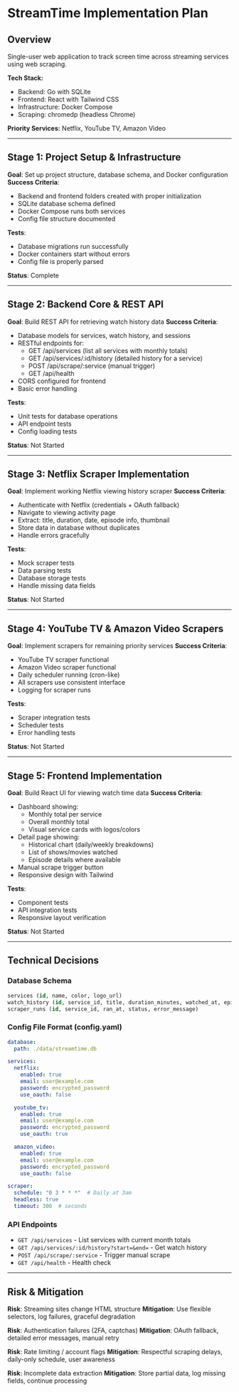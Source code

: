 # StreamTime Implementation Plan

## Overview
Single-user web application to track screen time across streaming services using web scraping.

**Tech Stack:**
- Backend: Go with SQLite
- Frontend: React with Tailwind CSS
- Infrastructure: Docker Compose
- Scraping: chromedp (headless Chrome)

**Priority Services:** Netflix, YouTube TV, Amazon Video

---

## Stage 1: Project Setup & Infrastructure
**Goal**: Set up project structure, database schema, and Docker configuration
**Success Criteria**:
- Backend and frontend folders created with proper initialization
- SQLite database schema defined
- Docker Compose runs both services
- Config file structure documented

**Tests**:
- Database migrations run successfully
- Docker containers start without errors
- Config file is properly parsed

**Status**: Complete

---

## Stage 2: Backend Core & REST API
**Goal**: Build REST API for retrieving watch history data
**Success Criteria**:
- Database models for services, watch history, and sessions
- RESTful endpoints for:
  - GET /api/services (list all services with monthly totals)
  - GET /api/services/:id/history (detailed history for a service)
  - POST /api/scrape/:service (manual trigger)
  - GET /api/health
- CORS configured for frontend
- Basic error handling

**Tests**:
- Unit tests for database operations
- API endpoint tests
- Config loading tests

**Status**: Not Started

---

## Stage 3: Netflix Scraper Implementation
**Goal**: Implement working Netflix viewing history scraper
**Success Criteria**:
- Authenticate with Netflix (credentials + OAuth fallback)
- Navigate to viewing activity page
- Extract: title, duration, date, episode info, thumbnail
- Store data in database without duplicates
- Handle errors gracefully

**Tests**:
- Mock scraper tests
- Data parsing tests
- Database storage tests
- Handle missing data fields

**Status**: Not Started

---

## Stage 4: YouTube TV & Amazon Video Scrapers
**Goal**: Implement scrapers for remaining priority services
**Success Criteria**:
- YouTube TV scraper functional
- Amazon Video scraper functional
- Daily scheduler running (cron-like)
- All scrapers use consistent interface
- Logging for scraper runs

**Tests**:
- Scraper integration tests
- Scheduler tests
- Error handling tests

**Status**: Not Started

---

## Stage 5: Frontend Implementation
**Goal**: Build React UI for viewing watch time data
**Success Criteria**:
- Dashboard showing:
  - Monthly total per service
  - Overall monthly total
  - Visual service cards with logos/colors
- Detail page showing:
  - Historical chart (daily/weekly breakdowns)
  - List of shows/movies watched
  - Episode details where available
- Manual scrape trigger button
- Responsive design with Tailwind

**Tests**:
- Component tests
- API integration tests
- Responsive layout verification

**Status**: Not Started

---

## Technical Decisions

### Database Schema
```sql
services (id, name, color, logo_url)
watch_history (id, service_id, title, duration_minutes, watched_at, episode_info, thumbnail_url, genre)
scraper_runs (id, service_id, ran_at, status, error_message)
```

### Config File Format (config.yaml)
```yaml
database:
  path: ./data/streamtime.db

services:
  netflix:
    enabled: true
    email: user@example.com
    password: encrypted_password
    use_oauth: false

  youtube_tv:
    enabled: true
    email: user@example.com
    password: encrypted_password
    use_oauth: true

  amazon_video:
    enabled: true
    email: user@example.com
    password: encrypted_password
    use_oauth: false

scraper:
  schedule: "0 3 * * *"  # Daily at 3am
  headless: true
  timeout: 300  # seconds
```

### API Endpoints
- `GET /api/services` - List services with current month totals
- `GET /api/services/:id/history?start=&end=` - Get watch history
- `POST /api/scrape/:service` - Trigger manual scrape
- `GET /api/health` - Health check

---

## Risk & Mitigation

**Risk**: Streaming sites change HTML structure
**Mitigation**: Use flexible selectors, log failures, graceful degradation

**Risk**: Authentication failures (2FA, captchas)
**Mitigation**: OAuth fallback, detailed error messages, manual retry

**Risk**: Rate limiting / account flags
**Mitigation**: Respectful scraping delays, daily-only schedule, user awareness

**Risk**: Incomplete data extraction
**Mitigation**: Store partial data, log missing fields, continue processing
